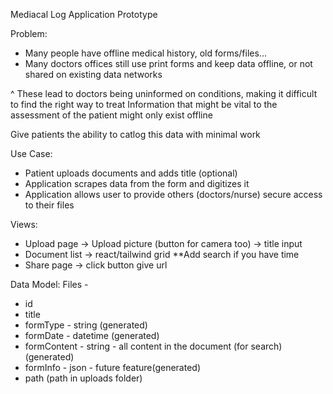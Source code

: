Mediacal Log Application Prototype

Problem:
- Many people have offline medical history, old forms/files...
- Many doctors offices still use print forms and keep data offline, or not shared on existing data networks

^ These lead to doctors being uninformed on conditions, making it difficult to find the right way to treat
Information that might be vital to the assessment of the patient might only exist offline

Give patients the ability to catlog this data with minimal work


Use Case:
- Patient uploads documents and adds title (optional)
- Application scrapes data from the form and digitizes it
- Application allows user to provide others (doctors/nurse) secure access to their files


Views:
- Upload page -> Upload picture (button for camera too) -> title input
- Document list -> react/tailwind grid **Add search if you have time
- Share page -> click button give url

Data Model:
Files - 
 - id
 - title
 - formType - string (generated)
 - formDate - datetime (generated)
 - formContent - string  - all content in the document (for search) (generated)
 - formInfo - json  - future feature(generated)
 - path (path in uploads folder)
